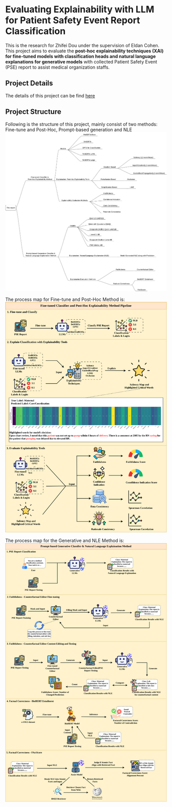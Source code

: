 # Evaluating Explainability with LLM for Patient Safety Event Report Classification 
This is the research for Zhifei Dou under the supervision of Eldan Cohen. This project aims to evaluate the **post-hoc explainability techniques (XAI) for fine-tuned models with classification heads and natural language explanations for generative models** with collected Patient Safety Event (PSE) report to assist medical organization staffs.

## Project Details
The details of this project can be find [here](/Assets/Project_report.pdf)

## Project Structure
Following is the structure of this project, mainly consist of two methods: Fine-tune and Post-Hoc, Prompt-based generation and NLE
<img src="./Assets/structure_map.png" alt="Project Structure" width="800"/>

The process map for Fine-tune and Post-Hoc Method is:
<img src="./Assets/process_finetune.png" alt="Fine-tuned and Post-Hoc Method Process" width="800"/>

The process map for the Generative and NLE Method is:
<img src="./Assets/process_generative.png" alt="Generative and NLE Method Process" width="800"/>
